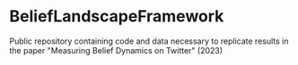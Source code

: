 # BeliefLandscapeFramework
Public repository containing code and data necessary to replicate results in the paper "Measuring Belief Dynamics on Twitter" (2023)

